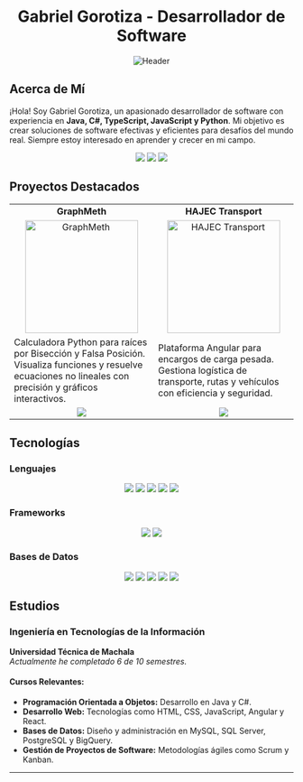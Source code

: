 <div align="center">
  <h1>Gabriel Gorotiza - Desarrollador de Software</h1>
  <img src="https://cdn.discordapp.com/attachments/995501479190343731/1163287489239335032/header.jpg?ex=6667a866&is=666656e6&hm=e828db2759b20a1c95632ed5516ef48d71ec511059c8aa8e442bee494c57e5df&" alt="Header">
</div>

## Acerca de Mí

¡Hola! Soy Gabriel Gorotiza, un apasionado desarrollador de software con experiencia en **Java, C#, TypeScript, JavaScript y Python**. Mi objetivo es crear soluciones de software efectivas y eficientes para desafíos del mundo real. Siempre estoy interesado en aprender y crecer en mi campo.

<p align="center">
  <a href="mailto:tabletgorotiza@gmail.com"><img src="https://img.shields.io/badge/Correo%20Electr%C3%B3nico-tabletgorotiza@gmail.com-blue?style=for-the-badge&logo=gmail&logoColor=white"></a>
  <a href="https://www.linkedin.com/in/ggorotiza1"><img src="https://img.shields.io/badge/LinkedIn-Gabriel%20Gorotiza-blue?style=for-the-badge&logo=linkedin&logoColor=white"></a>
  <a href="https://learn.microsoft.com/es-mx/users/ggorotiza1/"><img src="https://img.shields.io/badge/Microsoft%20Learn-Learn%20with%20Gabriel-blue?style=for-the-badge&logo=microsoft&logoColor=white"></a>
</p>

## Proyectos Destacados

<table align="center">
  <tr>
    <td align="center"><strong>GraphMeth</strong></td>
    <td align="center"><strong>HAJEC Transport</strong></td>
  </tr>
  <tr>
    <td align="center"><img src="enlace-a-imagen-proyecto1.png" alt="GraphMeth" width="200"></td>
    <td align="center"><img src="enlace-a-imagen-proyecto2.png" alt="HAJEC Transport" width="200"></td>
  </tr>
  <tr>
    <td>Calculadora Python para raíces por Bisección y Falsa Posición. Visualiza funciones y resuelve ecuaciones no lineales con precisión y gráficos interactivos.</td>
    <td>Plataforma Angular para encargos de carga pesada. Gestiona logística de transporte, rutas y vehículos con eficiencia y seguridad.</td>
  </tr>
  <tr>
    <td align="center"><a href="https://github.com/ggorotiza1/GraphMeth"><img src="https://img.shields.io/badge/Ver%20Proyecto-GraphMeth-blue?style=for-the-badge&logo=github&logoColor=white"></a></td>
    <td align="center"><a href="https://github.com/ggorotiza1/ProyectoQuinto"><img src="https://img.shields.io/badge/Ver%20Proyecto-HAJEC%20Transport-blue?style=for-the-badge&logo=github&logoColor=white"></a></td>
  </tr>
</table>

## Tecnologías

### Lenguajes
<p align="center">
  <img src="https://img.shields.io/badge/Java-%23007ACC.svg?style=for-the-badge&logo=coffeescript">
  <img src="https://img.shields.io/badge/JavaScript-%23323330.svg?style=for-the-badge&logo=javascript&logoColor=white">
  <img src="https://img.shields.io/badge/TypeScript-%23007ACC.svg?style=for-the-badge&logo=typescript&logoColor=white">
  <img src="https://img.shields.io/badge/Python-%23323330.svg?style=for-the-badge&logo=python&logoColor=white">
  <img src="https://img.shields.io/badge/C%23-%23007ACC.svg?style=for-the-badge&logo=c-sharp&logoColor=white">
</p>

### Frameworks
<p align="center">
  <img src="https://img.shields.io/badge/Angular-%23007ACC?style=for-the-badge&logo=angular&logoColor=white">
  <img src="https://img.shields.io/badge/React-%23323330.svg?style=for-the-badge&logo=react&logoColor=white">
</p>

### Bases de Datos
<p align="center">
  <img src="https://img.shields.io/badge/MySQL-%23007ACC.svg?style=for-the-badge&logo=mysql&logoColor=white">
  <img src="https://img.shields.io/badge/SQL%20Server-%23323330.svg?style=for-the-badge&logo=microsoft-sql-server&logoColor=white">
  <img src="https://img.shields.io/badge/PostgreSQL-%23007ACC.svg?style=for-the-badge&logo=postgresql&logoColor=white">
  <img src="https://img.shields.io/badge/BigQuery-%23323330.svg?style=for-the-badge&logo=google-cloud&logoColor=white">
  <img src="https://img.shields.io/badge/Oracle%20Database-%23007ACC.svg?style=for-the-badge&logo=oracle&logoColor=white">
</p>

## Estudios

### Ingeniería en Tecnologías de la Información

**Universidad Técnica de Machala**  
*Actualmente he completado 6 de 10 semestres.*

#### Cursos Relevantes:
- **Programación Orientada a Objetos:** Desarrollo en Java y C#.
- **Desarrollo Web:** Tecnologías como HTML, CSS, JavaScript, Angular y React.
- **Bases de Datos:** Diseño y administración en MySQL, SQL Server, PostgreSQL y BigQuery.
- **Gestión de Proyectos de Software:** Metodologías ágiles como Scrum y Kanban.
---

